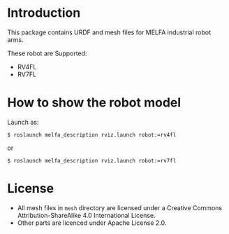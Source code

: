 # Introduction

This package contains URDF and mesh files for MELFA industrial robot
arms.

These robot are Supported:

  - RV4FL
  - RV7FL
  
# How to show the robot model

Launch as:

```
$ roslaunch melfa_description rviz.launch robot:=rv4fl
```

or

```
$ roslaunch melfa_description rviz.launch robot:=rv7fl
```

# License

- All mesh files in ``mesh`` directory are licensed under a Creative
  Commons Attribution-ShareAlike 4.0 International License.
- Other parts are licenced under Apache License 2.0.
